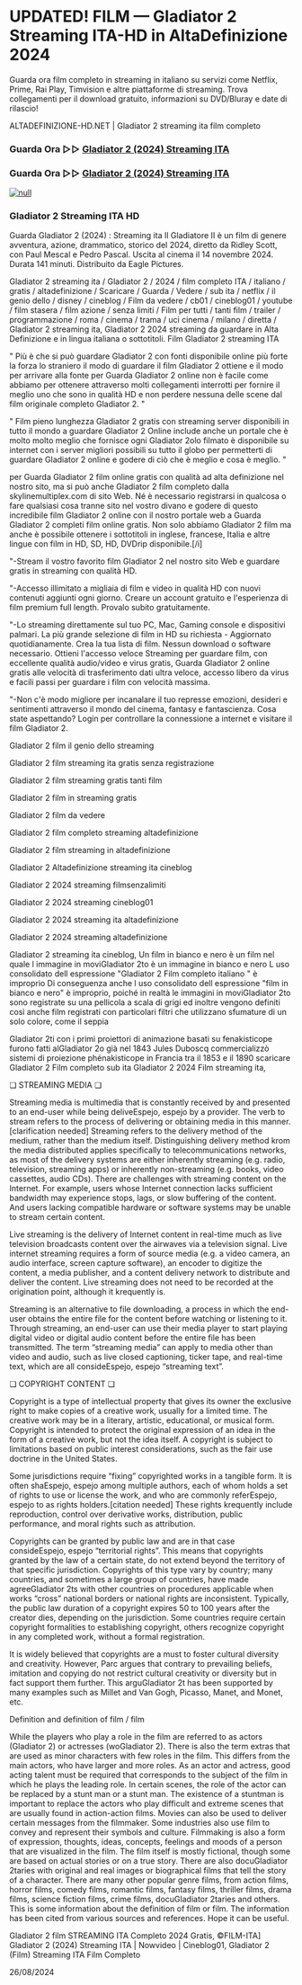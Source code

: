 # UPDATED! FILM — Gladiator 2 Streaming ITA-HD in AltaDefinizione 2024

Guarda ora film completo in streaming in italiano su servizi come Netflix, Prime, Rai Play, Timvision e altre piattaforme di streaming. Trova collegamenti per il download gratuito, informazioni su DVD/Bluray e date di rilascio!

ALTADEFINIZIONE-HD.NET | Gladiator 2 streaming ita film completo

### Guarda Ora ▷▷ [Gladiator 2 (2024) Streaming ITA](https://t.co/zOcBJT1z0T)

### Guarda Ora ▷▷ [Gladiator 2 (2024) Streaming ITA](https://t.co/zOcBJT1z0T)

[![null](https://static.wixstatic.com/media/855a25_043b5abeb4ae4d35ac003198e7fe56ed~mv2.gif)](https://t.co/zOcBJT1z0T)

### Gladiator 2 Streaming ITA HD

Guarda Gladiator 2 (2024) : Streaming ita Il Gladiatore II è un film di genere avventura, azione, drammatico, storico del 2024, diretto da Ridley Scott, con Paul Mescal e Pedro Pascal. Uscita al cinema il 14 novembre 2024. Durata 141 minuti. Distribuito da Eagle Pictures.

Gladiator 2 streaming ita / Gladiator 2 / 2024 / film completo ITA / italiano / gratis / altadefinizione / Scaricare / Guarda / Vedere / sub ita / netflix / il genio dello / disney / cineblog / Film da vedere / cb01 / cineblog01 / youtube / film stasera / film azione / senza limiti / Film per tutti / tanti film / trailer / programmazione / roma / cinema / trama / uci cinema / milano / diretta / Gladiator 2 streaming ita, Gladiator 2 2024 streaming da guardare in Alta Definizione e in lingua italiana o sottotitoli. Film Gladiator 2 streaming ITA

" Più è che si può guardare Gladiator 2 con fonti disponibile online più forte la forza lo straniero il modo di guardare il film Gladiator 2 ottiene e il modo per arrivare alla fonte per Guarda Gladiator 2 online non è facile come abbiamo per ottenere attraverso molti collegamenti interrotti per fornire il meglio uno che sono in qualità HD e non perdere nessuna delle scene dal film originale completo Gladiator 2. "

" Film pieno lunghezza Gladiator 2 gratis con streaming server disponibili in tutto il mondo a guardare Gladiator 2 Online include anche un portale che è molto molto meglio che fornisce ogni Gladiator 2olo filmato è disponibile su internet con i server migliori possibili su tutto il globo per permetterti di guardare Gladiator 2 online e godere di ciò che è meglio e cosa è meglio. "

per Guarda Gladiator 2 film online gratis con qualità ad alta definizione nel nostro sito, ma si può anche Gladiator 2 film completo dalla skylinemultiplex.com di sito Web. Né è necessario registrarsi in qualcosa o fare qualsiasi cosa tranne sito nel vostro divano e godere di questo incredibile film Gladiator 2 online con il nostro portale web a Guarda Gladiator 2 completi film online gratis. Non solo abbiamo Gladiator 2 film ma anche è possibile ottenere i sottotitoli in inglese, francese, Italia e altre lingue con film in HD, SD, HD, DVDrip disponibile.[/i]

"-Stream il vostro favorito film Gladiator 2 nel nostro sito Web e guardare gratis in streaming con qualità HD.

"-Accesso illimitato a migliaia di film e video in qualità HD con nuovi contenuti aggiunti ogni giorno. Creare un account gratuito e l'esperienza di film premium full length. Provalo subito gratuitamente.

"-Lo streaming direttamente sul tuo PC, Mac, Gaming console e dispositivi palmari. La più grande selezione di film in HD su richiesta - Aggiornato quotidianamente. Crea la tua lista di film. Nessun download o software necessario. Ottieni l'accesso veloce Streaming per guardare film, con eccellente qualità audio/video e virus gratis, Guarda Gladiator 2 online gratis alle velocità di trasferimento dati ultra veloce, accesso libero da virus e facili passi per guardare i film con velocità massima.

"-Non c'è modo migliore per incanalare il tuo represse emozioni, desideri e sentimenti attraverso il mondo del cinema, fantasy e fantascienza. Cosa state aspettando? Login per controllare la connessione a internet e visitare il film Gladiator 2.

Gladiator 2 film il genio dello streaming

Gladiator 2 film streaming ita gratis senza registrazione

Gladiator 2 film streaming gratis tanti film

Gladiator 2 film in streaming gratis

Gladiator 2 film da vedere

Gladiator 2 film completo streaming altadefinizione

Gladiator 2 film streaming in altadefinizione

Gladiator 2 Altadefinizione streaming ita cineblog

Gladiator 2 2024 streaming filmsenzalimiti

Gladiator 2 2024 streaming cineblog01

Gladiator 2 2024 streaming ita altadefinizione

Gladiator 2 2024 streaming altadefinizione

Gladiator 2 streaming ita cineblog, Un film in bianco e nero è un film nel quale l immagine in moviGladiator 2to è un immagine in bianco e nero L uso consolidato dell espressione "Gladiator 2 Film completo italiano " è improprio Di conseguenza anche l uso consolidato dell espressione "film in bianco e nero" è improprio, poiché in realtà le immagini in moviGladiator 2to sono registrate su una pellicola a scala di grigi ed inoltre vengono definiti così anche film registrati con particolari filtri che utilizzano sfumature di un solo colore, come il seppia

Gladiator 2ti con i primi proiettori di animazione basati su fenakisticope furono fatti alGladiator 2o già nel 1843 Jules Duboscq commercializzò sistemi di proiezione phénakisticope in Francia tra il 1853 e il 1890 scaricare Gladiator 2 Film completo sub ita Gladiator 2 2024 Film streaming ita,

❏ STREAMING MEDIA ❏

Streaming media is multimedia that is constantly received by and presented to an end-user while being deliveEspejo, espejo by a provider. The verb to stream refers to the process of delivering or obtaining media in this manner.[clarification needed] Streaming refers to the delivery method of the medium, rather than the medium itself. Distinguishing delivery method krom the media distributed applies specifically to telecommunications networks, as most of the delivery systems are either inherently streaming (e.g. radio, television, streaming apps) or inherently non-streaming (e.g. books, video cassettes, audio CDs). There are challenges with streaming content on the Internet. For example, users whose Internet connection lacks sufficient bandwidth may experience stops, lags, or slow buffering of the content. And users lacking compatible hardware or software systems may be unable to stream certain content.

Live streaming is the delivery of Internet content in real-time much as live television broadcasts content over the airwaves via a television signal. Live internet streaming requires a form of source media (e.g. a video camera, an audio interface, screen capture software), an encoder to digitize the content, a media publisher, and a content delivery network to distribute and deliver the content. Live streaming does not need to be recorded at the origination point, although it krequently is.

Streaming is an alternative to file downloading, a process in which the end-user obtains the entire file for the content before watching or listening to it. Through streaming, an end-user can use their media player to start playing digital video or digital audio content before the entire file has been transmitted. The term “streaming media” can apply to media other than video and audio, such as live closed captioning, ticker tape, and real-time text, which are all consideEspejo, espejo “streaming text”.

❏ COPYRIGHT CONTENT ❏

Copyright is a type of intellectual property that gives its owner the exclusive right to make copies of a creative work, usually for a limited time. The creative work may be in a literary, artistic, educational, or musical form. Copyright is intended to protect the original expression of an idea in the form of a creative work, but not the idea itself. A copyright is subject to limitations based on public interest considerations, such as the fair use doctrine in the United States.

Some jurisdictions require “fixing” copyrighted works in a tangible form. It is often shaEspejo, espejo among multiple authors, each of whom holds a set of rights to use or license the work, and who are commonly referEspejo, espejo to as rights holders.[citation needed] These rights krequently include reproduction, control over derivative works, distribution, public performance, and moral rights such as attribution.

Copyrights can be granted by public law and are in that case consideEspejo, espejo “territorial rights”. This means that copyrights granted by the law of a certain state, do not extend beyond the territory of that specific jurisdiction. Copyrights of this type vary by country; many countries, and sometimes a large group of countries, have made agreeGladiator 2ts with other countries on procedures applicable when works “cross” national borders or national rights are inconsistent. Typically, the public law duration of a copyright expires 50 to 100 years after the creator dies, depending on the jurisdiction. Some countries require certain copyright formalities to establishing copyright, others recognize copyright in any completed work, without a formal registration.

It is widely believed that copyrights are a must to foster cultural diversity and creativity. However, Parc argues that contrary to prevailing beliefs, imitation and copying do not restrict cultural creativity or diversity but in fact support them further. This arguGladiator 2t has been supported by many examples such as Millet and Van Gogh, Picasso, Manet, and Monet, etc.

Definition and definition of film / film

While the players who play a role in the film are referred to as actors (Gladiator 2) or actresses (woGladiator 2). There is also the term extras that are used as minor characters with few roles in the film. This differs from the main actors, who have larger and more roles. As an actor and actress, good acting talent must be required that corresponds to the subject of the film in which he plays the leading role. In certain scenes, the role of the actor can be replaced by a stunt man or a stunt man. The existence of a stuntman is important to replace the actors who play difficult and extreme scenes that are usually found in action-action films. Movies can also be used to deliver certain messages from the filmmaker. Some industries also use film to convey and represent their symbols and culture. Filmmaking is also a form of expression, thoughts, ideas, concepts, feelings and moods of a person that are visualized in the film. The film itself is mostly fictional, though some are based on actual stories or on a true story. There are also docuGladiator 2taries with original and real images or biographical films that tell the story of a character. There are many other popular genre films, from action films, horror films, comedy films, romantic films, fantasy films, thriller films, drama films, science fiction films, crime films, docuGladiator 2taries and others. This is some information about the definition of film or film. The information has been cited from various sources and references. Hope it can be useful.

Gladiator 2 film STREAMING ITA Completo 2024 Gratis, ©FILM-ITA] Gladiator 2 (2024) Streaming ITA | Nowvideo | Cineblog01, Gladiator 2 (Film) Streaming ITA Film Completo

26/08/2024
